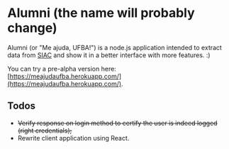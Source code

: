 # Alumni (the name will probably change)

Alumni (or "Me ajuda, UFBA!") is a node.js application intended to extract data from [SIAC](https://siac.ufba.br/SiacWWW/Welcome.do) and show it in a better interface with more features. :)

You can try a pre-alpha version here: [https://meajudaufba.herokuapp.com/](https://meajudaufba.herokuapp.com/).

## Todos

- ~~Verify response on login method to certify the user is indeed logged (right credentials);~~
- Rewrite client application using React.